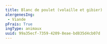 ```yaml
---
title: Blanc de poulet (volaille et gibier)
alergenesIng:
 - Viande
pFrais: True
ingType: animaux
uuid: 99a35ecf-7359-4209-8eae-bd835d4cb07d
---
```

